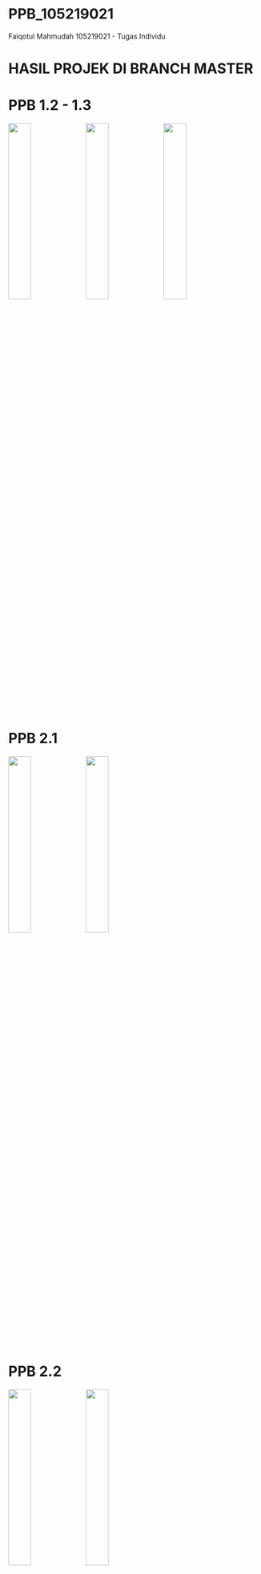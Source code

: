 # PPB_105219021
Faiqotul Mahmudah 105219021 - Tugas Individu 

# HASIL PROJEK DI BRANCH MASTER

# PPB 1.2 - 1.3
<img src="(https://github.com/Faiky12/PPB_105219021/assets/95459673/31db1195-a7f9-4a2e-80ca-be8eef784274.png" width=30% height=30%>
<img src="https://github.com/Faiky12/PPB_105219021/assets/95459673/bfa71583-f247-4e36-b438-b2ee836b62bc.png" width=30% height=30%>
<img src="https://github.com/Faiky12/PPB_105219021/assets/95459673/cd7635a3-169a-4ccc-8b0e-d2de08a7927.png" width=30% height=30%>

# PPB 2.1
<img src="https://github.com/Faiky12/PPB_105219021/assets/95459673/e652ce06-0694-43b6-b76e-7eea85f8a56f.png" width=30% height=30%>
<img src="https://github.com/Faiky12/PPB_105219021/assets/95459673/74b278a6-777f-4e0c-b9e1-1c716c677f2d.png" width=30% height=30%>

# PPB 2.2
<img src="https://github.com/Faiky12/PPB_105219021/assets/95459673/3a4703a4-a840-4134-bb35-4e76da12fe8c.png" width=30% height=30%>
<img src="https://github.com/Faiky12/PPB_105219021/assets/95459673/63173992-64ac-4424-9980-2bc87ad4dbac.png" width=30% height=30%>

# PPB 2.3
<img src="https://github.com/Faiky12/PPB_105219021/assets/95459673/c4aa8a6d-189c-453b-992f-aad3d84ce0a0.png" width=30% height=30%>

# PPB 4.1
<img src="https://github.com/Faiky12/PPB_105219021/assets/95459673/22b42af7-402d-42bb-a02a-e8741aa4cf78.png" width=30% height=30%>

# PPB 4.2
<img src="https://github.com/Faiky12/PPB_105219021/assets/95459673/da41043d-168e-4bc7-b0c2-38c55457726f.png" width=30% height=30%>
<img src="https://github.com/Faiky12/PPB_105219021/assets/95459673/f281817a-6891-4e41-b2de-35a976aac5d6.png" width=30% height=30%>

# PPB 4.3
<img src="https://github.com/Faiky12/PPB_105219021/assets/95459673/ed9e3d1c-2a46-4ff9-8779-47089d762af7.png" width=30% height=30%>
<img src="https://github.com/Faiky12/PPB_105219021/assets/95459673/a4c3867d-35a9-48f7-85ad-c0221f34227c.png" width=30% height=30%>
<img src="https://github.com/Faiky12/PPB_105219021/assets/95459673/0bd0aff2-f4a5-4f27-8b31-f986f1fdd4fd.png" width=30% height=30%>

# PPB 4.4 - 4.5
<img src="https://github.com/Faiky12/PPB_105219021/assets/95459673/530b6d99-d372-41ff-b7ad-607f8660a176.png" width=20% height=20%>
<img src="https://github.com/Faiky12/PPB_105219021/assets/95459673/d7f26db3-4ed6-4c29-8166-86f72eac8486.png" width=20% height=20%>
<img src="https://github.com/Faiky12/PPB_105219021/assets/95459673/2891f8a4-a6d7-48d6-ba9d-bbd886a9cfc1.png" width=20% height=20%>
<img src="https://github.com/Faiky12/PPB_105219021/assets/95459673/8522acd0-46ec-478f-b0ad-7e055845c5dc.png" width=20% height=20%>

# PPB 5.1
<img src="https://github.com/Faiky12/PPB_105219021/assets/95459673/c67e7535-0927-4ebd-b7e8-416b04f3397e.png" width=30% height=30%>
<img src="https://github.com/Faiky12/PPB_105219021/assets/95459673/b5e7f420-3f22-48f4-ae3c-702c69b40857.png" width=30% height=30%>

# PPB 5.2
<img src="https://github.com/Faiky12/PPB_105219021/assets/95459673/0ca3b54a-fb24-496d-ad0f-eb2930640226.png" width=30% height=30%>
<img src="https://github.com/Faiky12/PPB_105219021/assets/95459673/f957cd69-b1c3-435d-a833-feaf35d25a3f.png" width=30% height=30%>

# PPB 5.3
<img src="https://github.com/Faiky12/PPB_105219021/assets/95459673/2c9204da-12f8-46c0-9951-d0ccfe7ab5f8.png" width=30% height=30%>
<img src="https://github.com/Faiky12/PPB_105219021/assets/95459673/721e2f32-6e16-4fcf-a058-43a14ca3cba9.png" width=30% height=30%>
<img src="https://github.com/Faiky12/PPB_105219021/assets/95459673/6e339897-a818-4561-89b2-ad798d229066.png" width=30% height=30%>

# PPB 10.1
<img src="https://github.com/Faiky12/PPB_105219021/assets/95459673/3ec9914b-13bf-4914-9013-a026804fc393.png" width=30% height=30%>

# PPB 10.2
<img src="https://github.com/Faiky12/PPB_105219021/assets/95459673/60baebbc-12ec-4e23-bfae-a68d2ad3af7c.png" width=30% height=30%>

